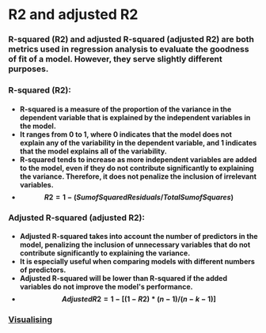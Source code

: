 <h1>R2 and adjusted R2</h1>
<h3>
R-squared (R2) and adjusted R-squared (adjusted R2) are both metrics used in regression analysis to evaluate the goodness of fit of a model. However, they serve slightly different purposes.
</h3>

<h3>
R-squared (R2):
</h3>

<h4>

- R-squared is a measure of the proportion of the variance in the dependent variable that is explained by the independent variables in the model.
- It ranges from 0 to 1, where 0 indicates that the model does not explain any of the variability in the dependent variable, and 1 indicates that the model explains all of the variability.
- R-squared tends to increase as more independent variables are added to the model, even if they do not contribute significantly to explaining the variance. Therefore, it does not penalize the inclusion of irrelevant variables.
- $$ R2 = 1 - (Sum of Squared Residuals / Total Sum of Squares) $$
</h4>

<h3>
Adjusted R-squared (adjusted R2):
</h3>

<h4>

- Adjusted R-squared takes into account the number of predictors in the model, penalizing the inclusion of unnecessary variables that do not contribute significantly to explaining the variance.
- It is especially useful when comparing models with different numbers of predictors.
- Adjusted R-squared will be lower than R-squared if the added variables do not improve the model's performance.
- $$ Adjusted R2 = 1 - [(1 - R2) * (n - 1) / (n - k - 1)] $$

</h4>

<h3>

[Visualising](../../res/r_error.pdf)

</h3>
